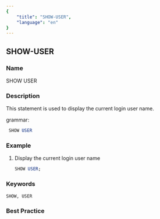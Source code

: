 ```yaml
---
{
    "title": "SHOW-USER",
    "language": "en"
}
---
```


<!--
Licensed to the Apache Software Foundation (ASF) under one
or more contributor license agreements.  See the NOTICE file
distributed with this work for additional information
regarding copyright ownership.  The ASF licenses this file
to you under the Apache License, Version 2.0 (the
"License"); you may not use this file except in compliance
with the License.  You may obtain a copy of the License at

  http://www.apache.org/licenses/LICENSE-2.0

Unless required by applicable law or agreed to in writing,
software distributed under the License is distributed on an
"AS IS" BASIS, WITHOUT WARRANTIES OR CONDITIONS OF ANY
KIND, either express or implied.  See the License for the
specific language governing permissions and limitations
under the License.
-->

## SHOW-USER
### Name
SHOW USER
### Description
This statement is used to display the current login user name.

grammar:

```sql
 SHOW USER
```
### Example
1. Display the current login user name
    
    ```sql
    SHOW USER;
    ```
### Keywords

    SHOW, USER

### Best Practice

